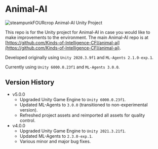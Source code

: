 # Animal-AI
![steampunkFOURcrop](https://github.com/Kinds-of-Intelligence-CFI/animal-ai/assets/65875290/df798f4a-cb2c-416f-a150-093b9382a621)
Animal-AI Unity Project

This repo is for the Unity project for Animal-AI in case you would like to make improvements to the environment. The main Animal-AI repo is at [https://github.com/Kinds-of-Intelligence-CFI/animal-ai](https://github.com/Kinds-of-Intelligence-CFI/animal-ai).

Developed originally using `Unity 2020.3.9f1` and `ML-Agents 2.1.0-exp.1`.

Currently using `Unity 6000.0.23f1` and `ML-Agents 3.0.0`.

## Version History
- v5.0.0
  - Upgraded Unity Game Engine to `Unity 6000.0.23f1`.
  - Updated ML-Agents to `3.0.0` (transitioned to non-experimental version).
  - Refreshed project assets and reimported all assets for quality control.
- v4.0.0
  - Upgraded Unity Game Engine to `Unity 2021.3.21f1`.
  - Updated ML-Agents to `2.3.0-exp.1`.
  - Various minor and major bug fixes.
